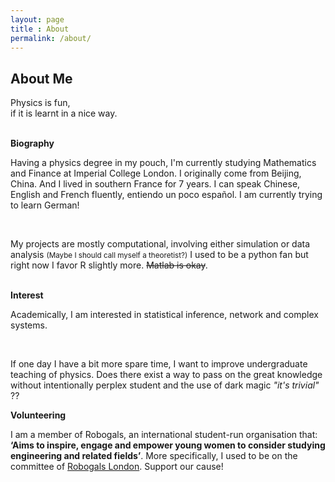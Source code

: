 ```yaml
---
layout: page
title : About
permalink: /about/
---
```


<h2>About Me</h2>
<p>Physics is fun,<br>if it is learnt in a nice way.</p>
<br>
<div class="manual-post">
  <div class="manual manual-title">
  <strong>Biography</strong>
  </div>
<p>  <div class="manual-content">

<p>Having a physics degree in my pouch, I'm currently studying Mathematics and Finance at Imperial College London. I originally come from Beijing, China. And I lived in southern France for 7 years. I can speak Chinese, English and French fluently, entiendo un poco español. I am currently trying to learn German! </p>
<br>
<p>My projects are mostly computational, involving either simulation or data analysis <small>(Maybe I should call myself a theoretist?)</small> I used to be a python fan but right now I favor R slightly more. <s>Matlab is okay</s>.</p>
<br>
</div>

<div class="manual manual-title">
  <strong>Interest</strong>
  </div>
<p>  <div class="manual-content">
<p>Academically, I am interested in statistical inference, network and complex systems.</p>
  <br>
<p>If one day I have a bit more spare time, I want to improve undergraduate teaching of physics. Does there exist a way to pass on the great knowledge without intentionally perplex student and the use of dark magic <i>"it's trivial"</i> ??</p>

</div>

<div class="manual manual-title">
  <strong>Volunteering</strong>
  </div>
<p>  <div class="manual-content">
<p>I am a member of Robogals, an international student-run organisation that: <b>‘Aims to inspire, engage and empower young women to consider studying engineering and related fields’</b>. More specifically, I used to be on the committee of <a href="https://union.ic.ac.uk/cag/robogals">Robogals London</a>. Support our cause!</p>
</div>

